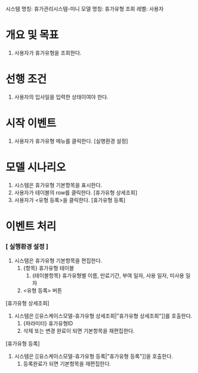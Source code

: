시스템 명칭: 휴가관리시스템-미니
모델 명칭:  휴가유형 조회
레벨: 사용자

# 개요 및 목표
1. 사용자가 휴가유형을 조회한다.

# 선행 조건
1. 사용자의 입사일을 입력한 상태이여야 한다.

# 시작 이벤트
1. 사용자가 휴가유형 메뉴를 클릭한다. [실행환경 설정]

# 모델 시나리오
1. 시스템은 휴가유형 기본항목을 표시한다.
2. 사용자가 테이블의 row를 클릭한다. [휴가유형 상세조회]
3. 사용자가 <유형 등록>을 클릭한다. [휴가유형 등록]

# 이벤트 처리

### [ 실행환경 설정 ]
1. 시스템은 휴가유형 기본항목을 편집한다.
	1. {항목} 휴가유형 테이블
		1. {테이블항목} 휴가유형별 이름, 만료기간, 부여 일자, 사용 일자, 미사용 일자
	2. <유형 등록> 버튼

[휴가유형 상세조회]
1. 시스템은 [[유스케이스모델-휴가유형 상세조회|"휴가유형 상세조회"]]를 호출한다.
	1. {파라미터} 휴가유형ID
	2. 삭제 또는 변경 완료이 되면 기본항목을 재편집한다.

[휴가유형 등록]
1. 시스템은 [[유스케이스모델-휴가유형 등록|"휴가유형 등록"]]을 호출한다.
	1. 등록완료가 되면 기본항목을 재편집한다.
